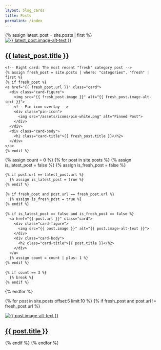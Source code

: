 ```yaml
---
layout: blog_cards
title: Posts
permalink: /index
---
```

<div class="cards-container">
  <!-- First row with two cards -->
  <div class="card-row">
    <!-- Left card: The most recent post -->
    {% assign latest_post = site.posts | first %}
    <a href="{{ latest_post.url }}" class="card">
      <div class="card-figure">
        <img src="{{ latest_post.image }}" alt="{{ latest_post.image-alt-text }}">
      </div>
      <div class="card-body">
        <h2 class="card-title">{{ latest_post.title }}</h2>
      </div>
    </a>

    <!-- Right card: The most recent "fresh" category post -->
    {% assign fresh_post = site.posts | where: "categories", "fresh" | first %}
    {% if fresh_post %}
    <a href="{{ fresh_post.url }}" class="card">
      <div class="card-figure">
        <img src="{{ fresh_post.image }}" alt="{{ fresh_post.image-alt-text }}">
        <!-- Pin icon overlay -->
        <div class="pin-icon">
          <img src="/assets/icons/pin-white.png" alt="Pinned Post">
        </div>
      </div>
      <div class="card-body">
        <h2 class="card-title">{{ fresh_post.title }}</h2>
      </div>
    </a>
    {% endif %}
  </div>

<!-- Second row with three cards -->
<div class="card-row">
  {% assign count = 0 %}
  {% for post in site.posts %}
    {% assign is_latest_post = false %}
    {% assign is_fresh_post = false %}

    {% if post.url == latest_post.url %}
      {% assign is_latest_post = true %}
    {% endif %}

    {% if fresh_post and post.url == fresh_post.url %}
      {% assign is_fresh_post = true %}
    {% endif %}

    {% if is_latest_post == false and is_fresh_post == false %}
      <a href="{{ post.url }}" class="card">
        <div class="card-figure">
          <img src="{{ post.image }}" alt="{{ post.image-alt-text }}">
        </div>
        <div class="card-body">
          <h2 class="card-title">{{ post.title }}</h2>
        </div>
      </a>
      {% assign count = count | plus: 1 %}
    {% endif %}

    {% if count == 3 %}
      {% break %}
    {% endif %}
  {% endfor %}
</div>

<!-- Ongoing width-spanning flexboxes -->
  {% for post in site.posts offset:5 limit:10 %}
    {% if fresh_post and post.url != fresh_post.url %}
      <a href="{{ post.url }}" class="flexbox-card">
        <div class="flexbox-figure">
          <img src="{{ post.image }}" alt="{{ post.image-alt-text }}">
        </div>
        <div class="flexbox-body">
          <h2 class="flexbox-title">{{ post.title }}</h2>
        </div>
      </a>
    {% endif %}
  {% endfor %}
</div>